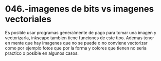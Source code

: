 046.-imagenes de bits vs imagenes vectoriales
===

Es posible usar programas generalmente de pago para tomar una imagen y vectorizarla, inkscape tambien tiene funciones de este tipo.
Ademas tener en mente que hay imagenes que no se puede o no conviene vectorizar como por ejemplo fotos que por la forma y colores que tienen no seria practico o posible en algunos casos.